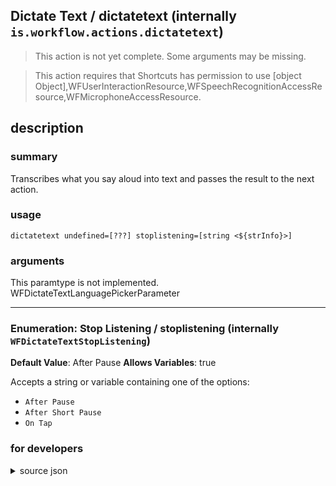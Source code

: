 
## Dictate Text / dictatetext (internally `is.workflow.actions.dictatetext`)

> This action is not yet complete. Some arguments may be missing.


> This action requires that Shortcuts has permission to use [object Object],WFUserInteractionResource,WFSpeechRecognitionAccessResource,WFMicrophoneAccessResource.


## description
### summary
Transcribes what you say aloud into text and passes the result to the next action.


### usage
`dictatetext undefined=[???] stoplistening=[string <${strInfo}>]`

### arguments
This paramtype is not implemented. WFDictateTextLanguagePickerParameter

---

### Enumeration: Stop Listening / stoplistening (internally `WFDictateTextStopListening`)
**Default Value**: After Pause
**Allows Variables**: true


Accepts a string 
or variable
containing one of the options:

- `After Pause`
- `After Short Pause`
- `On Tap`

### for developers

<details><summary>source json</summary>
<p>
```json
{
	"ActionClass": "WFDictateTextAction",
	"ActionKeywords": [
		"speech",
		"detection",
		"dictation",
		"speak",
		"say",
		"voice",
		"recognize",
		"microphone",
		"transcribe",
		"transcription",
		"siri"
	],
	"Category": "Text",
	"CreationDate": "2016-09-09T07:00:00.000Z",
	"Description": {
		"DescriptionSummary": "Transcribes what you say aloud into text and passes the result to the next action."
	},
	"IconName": "Dictation.png",
	"Name": "Dictate Text",
	"Output": {
		"Multiple": false,
		"OutputName": "Dictated Text",
		"Types": [
			"NSString"
		]
	},
	"Parameters": [
		{
			"Class": "WFDictateTextLanguagePickerParameter",
			"Items": [],
			"Key": "WFSpeechLanguage",
			"Label": "Language"
		},
		{
			"Class": "WFEnumerationParameter",
			"DefaultValue": "After Pause",
			"Items": [
				"After Pause",
				"After Short Pause",
				"On Tap"
			],
			"Key": "WFDictateTextStopListening",
			"Label": "Stop Listening"
		}
	],
	"RequiredResources": [
		{
			"WFDeviceAttributes": {
				"WFDeviceAttributeSystemVersion": {
					"WFSystemVersion": "10.0",
					"WFSystemVersionRelation": ">="
				}
			},
			"WFResourceClass": "WFDeviceAttributesResource"
		},
		"WFUserInteractionResource",
		"WFSpeechRecognitionAccessResource",
		"WFMicrophoneAccessResource"
	],
	"RunningUIComponentClass": "WFDictateTextActionComponent",
	"UserInterfaces": [
		"UIKit",
		"UIKitWidget"
	]
}
```
</p></details>

